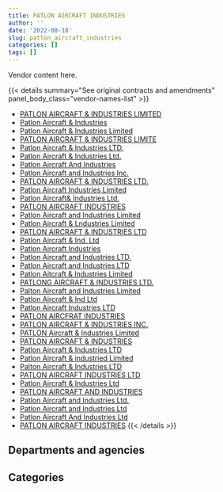 ```yaml
---
title: PATLON AIRCRAFT INDUSTRIES
author: ''
date: '2022-08-18'
slug: patlon_aircraft_industries
categories: []
tags: []
---
```


<script src="/rmarkdown-libs/htmlwidgets/htmlwidgets.js"></script>
<link href="/rmarkdown-libs/datatables-css/datatables-crosstalk.css" rel="stylesheet" />
<script src="/rmarkdown-libs/datatables-binding/datatables.js"></script>
<script src="/rmarkdown-libs/jquery/jquery-3.6.0.min.js"></script>
<link href="/rmarkdown-libs/dt-core-bootstrap/css/dataTables.bootstrap.min.css" rel="stylesheet" />
<link href="/rmarkdown-libs/dt-core-bootstrap/css/dataTables.bootstrap.extra.css" rel="stylesheet" />
<script src="/rmarkdown-libs/dt-core-bootstrap/js/jquery.dataTables.min.js"></script>
<script src="/rmarkdown-libs/dt-core-bootstrap/js/dataTables.bootstrap.min.js"></script>
<link href="/rmarkdown-libs/crosstalk/css/crosstalk.min.css" rel="stylesheet" />
<script src="/rmarkdown-libs/crosstalk/js/crosstalk.min.js"></script>
<script src="/rmarkdown-libs/htmlwidgets/htmlwidgets.js"></script>
<link href="/rmarkdown-libs/datatables-css/datatables-crosstalk.css" rel="stylesheet" />
<script src="/rmarkdown-libs/datatables-binding/datatables.js"></script>
<script src="/rmarkdown-libs/jquery/jquery-3.6.0.min.js"></script>
<link href="/rmarkdown-libs/dt-core-bootstrap/css/dataTables.bootstrap.min.css" rel="stylesheet" />
<link href="/rmarkdown-libs/dt-core-bootstrap/css/dataTables.bootstrap.extra.css" rel="stylesheet" />
<script src="/rmarkdown-libs/dt-core-bootstrap/js/jquery.dataTables.min.js"></script>
<script src="/rmarkdown-libs/dt-core-bootstrap/js/dataTables.bootstrap.min.js"></script>
<link href="/rmarkdown-libs/crosstalk/css/crosstalk.min.css" rel="stylesheet" />
<script src="/rmarkdown-libs/crosstalk/js/crosstalk.min.js"></script>

Vendor content here.

{{< details summary="See original contracts and amendments" panel_body_class="vendor-names-list" >}}
- [PATLON AIRCRAFT & INDUSTRIES LIMITED](https://search.open.canada.ca/en/ct/?sort=contract_value_f%20desc&page=1&search_text=%22PATLON%20AIRCRAFT%20%26%20INDUSTRIES%20LIMITED%22)
- [Patlon Aircraft & Industries](https://search.open.canada.ca/en/ct/?sort=contract_value_f%20desc&page=1&search_text=%22Patlon%20Aircraft%20%26%20Industries%22)
- [Patlon Aircraft & Industries Limited](https://search.open.canada.ca/en/ct/?sort=contract_value_f%20desc&page=1&search_text=%22Patlon%20Aircraft%20%26%20Industries%20Limited%22)
- [PATLON AIRCRAFT & INDUSTRIES LIMITE](https://search.open.canada.ca/en/ct/?sort=contract_value_f%20desc&page=1&search_text=%22PATLON%20AIRCRAFT%20%26%20INDUSTRIES%20LIMITE%22)
- [Patlon Aircraft & Industries LTD.](https://search.open.canada.ca/en/ct/?sort=contract_value_f%20desc&page=1&search_text=%22Patlon%20Aircraft%20%26%20Industries%20LTD.%22)
- [Patlon Aircraft & Industries Ltd.](https://search.open.canada.ca/en/ct/?sort=contract_value_f%20desc&page=1&search_text=%22Patlon%20Aircraft%20%26%20Industries%20Ltd.%22)
- [Patlon Aircraft And Industries](https://search.open.canada.ca/en/ct/?sort=contract_value_f%20desc&page=1&search_text=%22Patlon%20Aircraft%20And%20Industries%22)
- [Patlon Aircraft and Industries Inc.](https://search.open.canada.ca/en/ct/?sort=contract_value_f%20desc&page=1&search_text=%22Patlon%20Aircraft%20and%20Industries%20Inc.%22)
- [PATLON AIRCRAFT & INDUSTRIES LTD.](https://search.open.canada.ca/en/ct/?sort=contract_value_f%20desc&page=1&search_text=%22PATLON%20AIRCRAFT%20%26%20INDUSTRIES%20LTD.%22)
- [Patlon Aircraft Industries Limited](https://search.open.canada.ca/en/ct/?sort=contract_value_f%20desc&page=1&search_text=%22Patlon%20Aircraft%20Industries%20Limited%22)
- [Patlon Aircraft& Industries Ltd.](https://search.open.canada.ca/en/ct/?sort=contract_value_f%20desc&page=1&search_text=%22Patlon%20Aircraft%26%20Industries%20Ltd.%22)
- [PATLON AIRCRAFT INDUSTRIES](https://search.open.canada.ca/en/ct/?sort=contract_value_f%20desc&page=1&search_text=%22PATLON%20AIRCRAFT%20INDUSTRIES%22)
- [Patlon Aircraft and Industries Limited](https://search.open.canada.ca/en/ct/?sort=contract_value_f%20desc&page=1&search_text=%22Patlon%20Aircraft%20and%20Industries%20Limited%22)
- [Patlon Aircraft & Lndustries Limited](https://search.open.canada.ca/en/ct/?sort=contract_value_f%20desc&page=1&search_text=%22Patlon%20Aircraft%20%26%20Lndustries%20Limited%22)
- [PATLON AIRCRAFT & INDUSTRIES LTD](https://search.open.canada.ca/en/ct/?sort=contract_value_f%20desc&page=1&search_text=%22PATLON%20AIRCRAFT%20%26%20INDUSTRIES%20LTD%22)
- [Patlon Aircraft & Ind. Ltd](https://search.open.canada.ca/en/ct/?sort=contract_value_f%20desc&page=1&search_text=%22Patlon%20Aircraft%20%26%20Ind.%20Ltd%22)
- [Patlon Aircraft Industries](https://search.open.canada.ca/en/ct/?sort=contract_value_f%20desc&page=1&search_text=%22Patlon%20Aircraft%20Industries%22)
- [Patlon Aircraft and Industries LTD.](https://search.open.canada.ca/en/ct/?sort=contract_value_f%20desc&page=1&search_text=%22Patlon%20Aircraft%20and%20Industries%20LTD.%22)
- [Patlon Aircraft and Industries LTD](https://search.open.canada.ca/en/ct/?sort=contract_value_f%20desc&page=1&search_text=%22Patlon%20Aircraft%20and%20Industries%20LTD%22)
- [Patlon Aitcraft & Industries Limited](https://search.open.canada.ca/en/ct/?sort=contract_value_f%20desc&page=1&search_text=%22Patlon%20Aitcraft%20%26%20Industries%20Limited%22)
- [PATLONG AIRCRAFT & INDUSTRIES LTD.](https://search.open.canada.ca/en/ct/?sort=contract_value_f%20desc&page=1&search_text=%22PATLONG%20AIRCRAFT%20%26%20INDUSTRIES%20LTD.%22)
- [Palton Aircraft and Industries Limited](https://search.open.canada.ca/en/ct/?sort=contract_value_f%20desc&page=1&search_text=%22Palton%20Aircraft%20and%20Industries%20Limited%22)
- [Patlon Aircraft & Ind Ltd](https://search.open.canada.ca/en/ct/?sort=contract_value_f%20desc&page=1&search_text=%22Patlon%20Aircraft%20%26%20Ind%20Ltd%22)
- [Patlon Aircraft Industries LTD](https://search.open.canada.ca/en/ct/?sort=contract_value_f%20desc&page=1&search_text=%22Patlon%20Aircraft%20Industries%20%20LTD%22)
- [PATLON AIRCFRAT INDUSTRIES](https://search.open.canada.ca/en/ct/?sort=contract_value_f%20desc&page=1&search_text=%22PATLON%20AIRCFRAT%20INDUSTRIES%22)
- [PATLON AIRCRAFT & INDUSTRIES INC.](https://search.open.canada.ca/en/ct/?sort=contract_value_f%20desc&page=1&search_text=%22PATLON%20AIRCRAFT%20%26%20INDUSTRIES%20INC.%22)
- [PATLON Aircraft & Industries Limited](https://search.open.canada.ca/en/ct/?sort=contract_value_f%20desc&page=1&search_text=%22PATLON%20Aircraft%20%26%20Industries%20Limited%22)
- [PATLON AIRCRAFT & INDUSTRIES](https://search.open.canada.ca/en/ct/?sort=contract_value_f%20desc&page=1&search_text=%22PATLON%20AIRCRAFT%20%26%20INDUSTRIES%22)
- [Patlon Aircraft & Industries LTD](https://search.open.canada.ca/en/ct/?sort=contract_value_f%20desc&page=1&search_text=%22Patlon%20Aircraft%20%26%20Industries%20LTD%22)
- [Patlon Aircraft & industried Limited](https://search.open.canada.ca/en/ct/?sort=contract_value_f%20desc&page=1&search_text=%22Patlon%20Aircraft%20%26%20industried%20Limited%22)
- [Palton Aircraft & Industries LTD](https://search.open.canada.ca/en/ct/?sort=contract_value_f%20desc&page=1&search_text=%22Palton%20Aircraft%20%26%20Industries%20LTD%22)
- [PATLON AIRCRAFT INDUSTRIES LTD](https://search.open.canada.ca/en/ct/?sort=contract_value_f%20desc&page=1&search_text=%22PATLON%20AIRCRAFT%20INDUSTRIES%20LTD%22)
- [Patlon Aircraft & Industries Ltd](https://search.open.canada.ca/en/ct/?sort=contract_value_f%20desc&page=1&search_text=%22Patlon%20Aircraft%20%26%20Industries%20Ltd%22)
- [PATLON AIRCRAFT AND INDUSTRIES](https://search.open.canada.ca/en/ct/?sort=contract_value_f%20desc&page=1&search_text=%22PATLON%20AIRCRAFT%20AND%20INDUSTRIES%22)
- [Patlon Aircraft and Industries Ltd.](https://search.open.canada.ca/en/ct/?sort=contract_value_f%20desc&page=1&search_text=%22Patlon%20Aircraft%20and%20Industries%20Ltd.%22)
- [Patlon Aircraft and Industries Ltd](https://search.open.canada.ca/en/ct/?sort=contract_value_f%20desc&page=1&search_text=%22Patlon%20Aircraft%20and%20Industries%20Ltd%22)
- [Patlon Aircraft And Industries Ltd](https://search.open.canada.ca/en/ct/?sort=contract_value_f%20desc&page=1&search_text=%22Patlon%20Aircraft%20And%20Industries%20Ltd%22)
- [PATLON AIRCRAFT INDUSTRIES](https://search.open.canada.ca/en/ct/?sort=contract_value_f%20desc&page=1&search_text=%22PATLON%20%20AIRCRAFT%20INDUSTRIES%22)
{{< /details >}}

## Departments and agencies

<div id="htmlwidget-1" style="width:100%;height:auto;" class="datatables html-widget"></div>
<script type="application/json" data-for="htmlwidget-1">{"x":{"style":"bootstrap","filter":"none","vertical":false,"data":[["<a href=\"/departments/cnsc-ccsn/\">Canadian Nuclear Safety Commission<\/a>","<a href=\"/departments/dnd-mdn/\">National Defence<\/a>","<a href=\"/departments/pwgsc-tpsgc/\">Public Services and Procurement Canada<\/a>","<a href=\"/departments/rcmp-grc/\">Royal Canadian Mounted Police<\/a>","<a href=\"/departments/tc/\">Transport Canada<\/a>"],[null,3600569.62,null,136326.5,null],[18165.34,3613734.12,11544.15,null,15735.94],[null,3238144.96,null,null,24744.64],[null,4536280.2,null,null,68934.4]],"container":"<table class=\"table table-striped table-hover row-border order-column display\">\n  <thead>\n    <tr>\n      <th>Department<\/th>\n      <th>2017-2018<\/th>\n      <th>2018-2019<\/th>\n      <th>2019-2020<\/th>\n      <th>2020-2021<\/th>\n    <\/tr>\n  <\/thead>\n<\/table>","options":{"order":[[4,"desc"]],"pageLength":10,"autoWidth":true,"columnDefs":[{"targets":1,"render":"function(data, type, row, meta) {\n    return type !== 'display' ? data : DTWidget.formatCurrency(data, \"$\", 2, 3, \",\", \".\", true, null);\n  }"},{"targets":2,"render":"function(data, type, row, meta) {\n    return type !== 'display' ? data : DTWidget.formatCurrency(data, \"$\", 2, 3, \",\", \".\", true, null);\n  }"},{"targets":3,"render":"function(data, type, row, meta) {\n    return type !== 'display' ? data : DTWidget.formatCurrency(data, \"$\", 2, 3, \",\", \".\", true, null);\n  }"},{"targets":4,"render":"function(data, type, row, meta) {\n    return type !== 'display' ? data : DTWidget.formatCurrency(data, \"$\", 2, 3, \",\", \".\", true, null);\n  }"},{"width":"16%","targets":[1,2,3,4]},{"className":"dt-right","targets":[1,2,3,4]}],"orderClasses":false}},"evals":["options.columnDefs.0.render","options.columnDefs.1.render","options.columnDefs.2.render","options.columnDefs.3.render"],"jsHooks":[]}</script>

## Categories

<div id="htmlwidget-2" style="width:100%;height:auto;" class="datatables html-widget"></div>
<script type="application/json" data-for="htmlwidget-2">{"x":{"style":"bootstrap","filter":"none","vertical":false,"data":[["<a href=\"/categories/1_facilities_and_construction/\">Facilities and construction<\/a>","<a href=\"/categories/11_defence/\">Defence<\/a>","<a href=\"/categories/2_professional_services/\">Professional services<\/a>","<a href=\"/categories/3_information_technology/\">Information technology<\/a>","<a href=\"/categories/6_industrial_products_and_services/\">Industrial products and services<\/a>"],[80928.03,1689545.66,63626.16,null,1902796.28],[11544.15,996355.21,null,15735.94,2635544.25],[null,410604.86,24744.64,null,2827540.1],[null,848434.68,22407.9,46526.5,3687845.51]],"container":"<table class=\"table table-striped table-hover row-border order-column display\">\n  <thead>\n    <tr>\n      <th>Category<\/th>\n      <th>2017-2018<\/th>\n      <th>2018-2019<\/th>\n      <th>2019-2020<\/th>\n      <th>2020-2021<\/th>\n    <\/tr>\n  <\/thead>\n<\/table>","options":{"order":[[4,"desc"]],"dom":"t","pageLength":30,"autoWidth":true,"columnDefs":[{"targets":1,"render":"function(data, type, row, meta) {\n    return type !== 'display' ? data : DTWidget.formatCurrency(data, \"$\", 2, 3, \",\", \".\", true, null);\n  }"},{"targets":2,"render":"function(data, type, row, meta) {\n    return type !== 'display' ? data : DTWidget.formatCurrency(data, \"$\", 2, 3, \",\", \".\", true, null);\n  }"},{"targets":3,"render":"function(data, type, row, meta) {\n    return type !== 'display' ? data : DTWidget.formatCurrency(data, \"$\", 2, 3, \",\", \".\", true, null);\n  }"},{"targets":4,"render":"function(data, type, row, meta) {\n    return type !== 'display' ? data : DTWidget.formatCurrency(data, \"$\", 2, 3, \",\", \".\", true, null);\n  }"},{"width":"16%","targets":[1,2,3,4]},{"className":"dt-right","targets":[1,2,3,4]}],"orderClasses":false,"lengthMenu":[10,25,30,50,100]}},"evals":["options.columnDefs.0.render","options.columnDefs.1.render","options.columnDefs.2.render","options.columnDefs.3.render"],"jsHooks":[]}</script>
